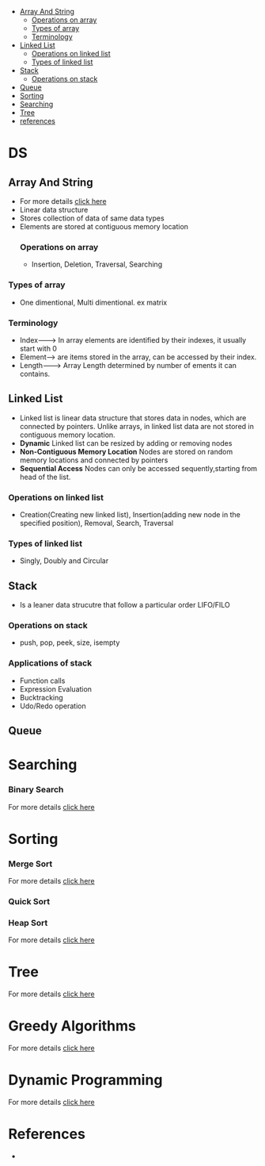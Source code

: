 
   - [Array And String](#array-and-string)
      - [Operations on array](#operations-on-array)
      - [Types of array](#types-of-array)
      - [Terminology](#terminology)
   - [Linked List](#linked-list)
      - [Operations on linked list](#operations-on-linked-list)
      - [Types of linked list](#types-of-linked-list)
   - [Stack](#stack)
      - [Operations on stack](#operations-on-stack)
   - [Queue](#queue)
   - [Sorting](#sorting)
   - [Searching](#searching)
   - [Tree](#tree)
   - [references](#references)
  
     

# DS
## Array And String
- For more details [click here](array-and-string.md)
- Linear data structure
- Stores collection of data of same data types
- Elements are stored at contiguous memory location
  ### Operations on array
  - Insertion, Deletion, Traversal, Searching
 ### Types of array
 - One dimentional, Multi dimentional. ex matrix
### Terminology
- Index---> In array elements are identified by their indexes, it usually start with 0
- Element--> are items stored in the array, can be accessed by their index.
- Length---> Array Length determined by number of ements it can contains.
  
## Linked List
- Linked list is linear data structure that stores data in nodes, which are connected by pointers. Unlike arrays, in linked list data are not stored in contiguous memory location.
- **Dynamic** Linked list can be resized by adding or removing nodes
- **Non-Contiguous Memory Location** Nodes are stored on random memory locations and connected by pointers
- **Sequential Access** Nodes can only be accessed sequently,starting from head of the list.
### Operations on linked list
- Creation(Creating new linked list), Insertion(adding new node in the specified position), Removal, Search, Traversal
### Types of linked list
- Singly, Doubly and Circular

## Stack
- Is a leaner data strucutre that follow a particular order LIFO/FILO
### Operations on stack
- push, pop, peek, size, isempty
### Applications of stack
- Function calls
- Expression Evaluation
- Bucktracking
- Udo/Redo operation

## Queue
# Searching 
### Binary Search
For more details [click here](binarysearch.md)
# Sorting
 ### Merge Sort
 For more details [click here](mergesort.md)
 ### Quick Sort
 ### Heap Sort
 For more details [click here](heapsort.md)
 
# Tree
For more details [click here](tree.md)

# Greedy Algorithms
 For more details [click here](greedyalgorithms.md)
# Dynamic Programming
  For more details [click here](dynamicprogramming.md)

 # References
 - 
